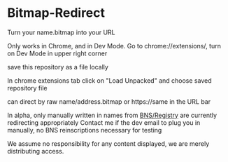 # Bitmap-Redirect
Turn your name.bitmap into your URL 

Only works in Chrome, and in Dev Mode.
Go to chrome://extensions/, turn on Dev Mode in upper right corner

save this repository as a file locally 

In chrome extensions tab click on "Load Unpacked" and choose saved repository file

can direct by raw name/address.bitmap or https://same in the URL bar

In alpha, only manually written in names from [BNS/Registry](https://github.com/thebitmaptoshi/BNS/blob/main/Registry/) are currently redirecting appropriately 
Contact me if the dev email to plug you in manually, no BNS reinscriptions necessary for testing

We assume no responsibility for any content displayed, we are merely distributing access.
